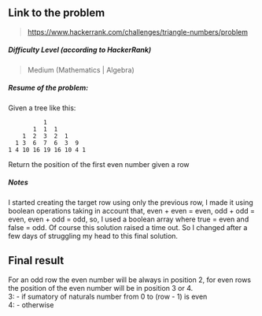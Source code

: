 ## Link to the problem
 
 > https://www.hackerrank.com/challenges/triangle-numbers/problem
 
##### Difficulty Level (according to HackerRank)
 
 > Medium (Mathematics | Algebra)
 
##### Resume of the problem:

Given a tree like this:

              1    
           1  1  1    
        1  2  3  2  1  
      1 3  6  7  6  3  9    
    1 4 10 16 19 16 10 4 1  

Return the position of the first even number given a row
 
  
##### Notes
 
I started creating the target row using only the previous row, 
I made it using boolean operations taking in account that, 
even + even = even, odd + odd = even, even + odd = odd, so, 
I used a boolean array where true = even and false = odd. Of course
this solution raised a time out. So I changed after a few days of 
struggling my head to this final solution. 


## Final result

For an odd row the even number will be always in position 2, for 
even rows the position of the even number will be in position
3 or 4.  
    3: - if sumatory of naturals number from 0 to (row - 1) is even  
    4: - otherwise 

